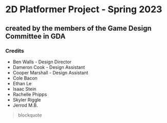 # 2D Platformer Project - Spring 2023
## created by the members of the Game Design Committee in GDA
### Credits
- Ben Walls - Design Director
- Dameron Cook - Design Assistant
- Cooper Marshall - Design Assistant
- Cole Bacon
- Ethan Le
- Isaac Stein
- Rachelle Phipps
- Skyler Riggle
- Jerrod M.B.

> blockquote
